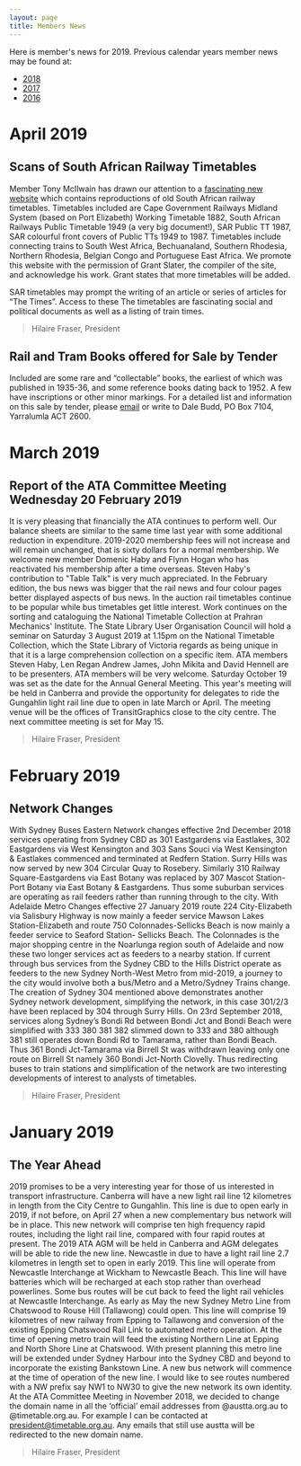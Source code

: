 ```yaml
---
layout: page
title: Members News
---
```


Here is member's news for 2019. Previous calendar years member news may be
found at:

* [2018](membnews2018.html)
* [2017](membnews2017.html)
* [2016](membnews2016.html)

# April 2019

## Scans of South African Railway Timetables

Member Tony McIlwain has drawn our attention to a [fascinating new website](https://grant.dev.openstreetmap.org/sar-time-tables/) which contains reproductions of old South African railway timetables. Timetables included are Cape Government Railways Midland System (based on Port Elizabeth) Working Timetable 1882, South African Railways Public Timetable 1949 (a very big document!), SAR Public TT 1987, SAR colourful front covers of Public TTs 1949 to 1987. Timetables include connecting trains to South West Africa, Bechuanaland, Southern Rhodesia, Northern Rhodesia, Belgian Congo and Portuguese East Africa. We promote this website with the permission of Grant Slater, the compiler of the site, and acknowledge his work. Grant states that more timetables will be added.

SAR timetables may prompt the writing of an article or series of articles for “The Times”.
Access to these
The timetables are fascinating social and political documents as well as a listing of train times.

> Hilaire Fraser, President

## Rail and Tram Books offered for Sale by Tender

Included are some rare and “collectable” books, the earliest of which was published in 1935-36, and some reference books dating back to 1952. A few have inscriptions or other minor markings. For a detailed list and information on this sale by tender, please [email](mailto:dale.budd@dbas.com.au) or write to Dale Budd, PO Box 7104, Yarralumla ACT 2600.

# March 2019

## Report of the ATA Committee Meeting Wednesday 20 February 2019

It is very pleasing that financially the ATA continues to perform well. Our balance sheets are similar to the
same time last year with some additional reduction in expenditure. 2019-2020 membership fees will not
increase and will remain unchanged, that is sixty dollars for a normal membership. We welcome new
member Domenic Haby and Flynn Hogan who has reactivated his membership after a time overseas. Steven
Haby's contribution to "Table Talk" is very much appreciated. In the February edition, the bus news was
bigger that the rail news and four colour pages better displayed aspects of bus news. In the auction rail timetables continue to be popular while bus timetables get little interest. Work continues on the sorting and
cataloguing the National Timetable Collection at Prahran Mechanics' Institute. The State Library User Organisation Council will hold a seminar on Saturday 3 August 2019 at 1.15pm on the National Timetable Collection, which the State Library of Victoria regards as being unique in that it is a large comprehension collection on a specific item. ATA members Steven Haby, Len Regan Andrew James, John Mikita and David Hennell are to be presenters. ATA members will be very welcome. Saturday October 19 was set as the date for the Annual General Meeting. This year's meeting will be held in Canberra and provide the opportunity for delegates to ride the Gungahlin light rail line due to open in late March or April. The meeting venue will be the offices of TransitGraphics close to the city centre. The next committee meeting is set for May 15.

> Hilaire Fraser, President

# February 2019

## Network Changes
With Sydney Buses Eastern Network changes effective 2nd December 2018 services operating from Sydney CBD as 301 Eastgardens via Eastlakes, 302 Eastgardens via West Kensington and 303 Sans Souci via West Kensington & Eastlakes commenced and terminated at Redfern Station. Surry Hills was now served by new 304 Circular Quay to Rosebery. Similarly 310 Railway Square-Eastgardens via East Botany was replaced by 307 Mascot Station-Port Botany via East Botany & Eastgardens. Thus some suburban services are operating as rail feeders rather than running through to the city. With Adelaide Metro Changes effective 27 January 2019 route 224 City-Elizabeth via Salisbury Highway is now mainly a feeder service Mawson Lakes Station-Elizabeth and route 750 Colonnades-Sellicks Beach is now mainly a feeder service to Seaford Station- Sellicks Beach. The Colonnades is the major shopping centre in the Noarlunga region south of Adelaide and now these two longer services act as feeders to a nearby station. If current through bus services from the Sydney CBD to the Hills District operate as feeders to the new Sydney North-West Metro from mid-2019, a journey to the city would involve both a bus/Metro and a Metro/Sydney Trains change. The creation of Sydney 304 mentioned above demonstrates another Sydney network development, simplifying the network, in this case 301/2/3 have been replaced by 304 through Surry Hills. On 23rd September 2018, services along Sydney’s Bondi Rd between Bondi Jct and Bondi Beach were simplified with 333 380 381 382 slimmed down to 333 and 380 although 381 still operates down Bondi Rd to Tamarama, rather than Bondi Beach. Thus 361 Bondi Jct-Tamarama via Birrell St was withdrawn leaving only one route on Birrell St namely 360 Bondi Jct-North Clovelly. Thus redirecting buses to train stations and simplification of the network are two interesting developments of interest to analysts of timetables.

> Hilaire Fraser, President

# January 2019

## The Year Ahead

2019 promises to be a very interesting year for those of us interested in transport infrastructure. Canberra will have a new light rail line 12 kilometres in length from the City Centre to Gungahlin. This line is due to open early in 2019, if not before, on April 27 when a new complementary bus network will be in place. This new network will comprise ten high frequency rapid routes, including the light rail line, compared with four rapid routes at present. The 2019 ATA AGM will be held in Canberra and AGM delegates will be able to ride the new line. Newcastle in due to have a light rail line 2.7 kilometres in length set to open in early 2019. This line will operate from Newcastle Interchange at Wickham to Newcastle Beach. This line will have batteries which will be recharged at each stop rather than overhead powerlines. Some bus routes will be cut back to feed the light rail vehicles at Newcastle Interchange. As early as May the new Sydney Metro Line from Chatswood to Rouse Hill (Tallawong) could open. This line will comprise 19 kilometres of new railway from Epping to Tallawong and conversion of the existing Epping Chatswood Rail Link to automated metro operation. At the time of opening metro train will feed the existing Northern Line at Epping and North Shore Line at Chatswood. With present planning this metro line will be extended under Sydney Harbour into the Sydney CBD and beyond to incorporate the existing Bankstown Line. A new bus network will commence at the time of operation of the new line. I would like to see routes numbered with a NW prefix say NW1 to NW30 to give the new network its own identity. At the ATA Committee Meeting in November 2018, we
decided to change the domain name in all the ‘official’ email addresses from @austta.org.au to
@timetable.org.au. For example I can be contacted at president@timetable.org.au. Any emails that still use
austta will be redirected to the new domain name.

> Hilaire Fraser, President

